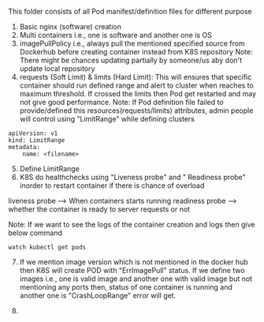 This folder consists of all Pod manifest/definition files for different purpose

1) Basic nginx (software) creation 
2) Multi containers i.e., one is software and another one is OS
3) imagePullPolicy i.e., always pull the mentioned specified source from Dockerhub before creating container instead from K8S repository
Note: There might be chances updating partially by someone/us aby don't update local repository
4) requests (Soft Limit) & limits (Hard Limit): This will ensures that specific container should run defined range and alert to cluster when reaches to maximum threshold. If crossed the limits then Pod get restarted and may not give good performance.
Note: If Pod definition file failed to provide/defined this resources(requests/limits) attributes, admin people will control using "LimitRange" while defining clusters

```
apiVersion: v1
kind: LimitRange
metadata:
    name: <filename>

```
5) Define LimitRange
6) K8S do healthchecks using "Liveness probe" and " Readiness probe" inorder to restart container if there is chance of overload

liveness probe --> When containers starts running
readiness probe --> whether the container is ready to server requests or not

Note: If we want to see the logs of the container creation and logs then give below command

```
watch kubectl get pods
```
7) If we mention image version which is not mentioned in the docker hub then K8S will create POD with "ErrImagePull" status.
   If we define two images i.e., one is valid image and another one with valid image but not mentioning any ports then, 
   status of one container is running and another one is "CrashLoopRange" error will get.

8) 

